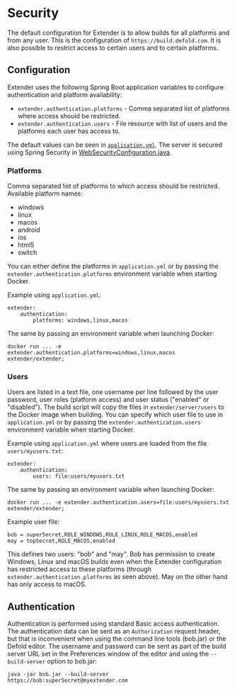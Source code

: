 # Security

The default configuration for Extender is to allow builds for all platforms and from any user. This is the configuration of `https://build.defold.com`. It is also possible to restrict access to certain users and to certain platforms.

## Configuration
Extender uses the following Spring Boot application variables to configure authentication and platform availability:

* `extender.authentication.platforms` - Comma separated list of platforms where access should be restricted.
* `extender.authentication.users` - File resource with list of users and the platforms each user has access to.

The default values can be seen in [`application.yml`](/server/src/main/resources/application.yml). The server is secured using Spring Security in [WebSecurityConfiguration.java](/server/src/main/java/com/defold/extender/WebSecurityConfig.java).

### Platforms
Comma separated list of platforms to which access should be restricted. Available platform names:

* windows
* linux
* macos
* android
* ios
* html5
* switch

You can either define the platforms in `application.yml` or by passing the `extender.authentication.platforms` environment variable when starting Docker.

Example using `application.yml`:

```
extender:
    authentication:
        platforms: windows,linux,macos
```

The same by passing an environment variable when launching Docker:

```
docker run ... -e extender.authentication.platforms=windows,linux,macos extender/extender;
```

### Users
Users are listed in a text file, one username per line followed by the user password, user roles (platform access) and user status ("enabled" or "disabled"). The build script will copy the files in `extender/server/users` to the Docker image when building. You can specify which user file to use in `application.yml` or by passing the `extender.authentication.users` environment variable when starting Docker.

Example using `application.yml` where users are loaded from the file `users/myusers.txt`:

```
extender:
    authentication:
        users: file:users/myusers.txt
```

The same by passing an environment variable when launching Docker:

```
docker run ... -e extender.authentication.users=file:users/myusers.txt extender/extender;
```

Example user file:

```
bob = super5ecret,ROLE_WINDOWS,ROLE_LINUX,ROLE_MACOS,enabled
may = top5ecret,ROLE_MACOS,enabled
```

This defines two users: "bob" and "may". Bob has permission to create Windows, Linux and macOS builds even when the Extender configuration has restricted access to these platforms (through `extender.authentication.platforms` as seen above). May on the other hand has only access to macOS.


## Authentication
Authentication is performed using standard Basic access authentication. The authentication data can be sent as an `Authorization` request header, but that is inconvenient when using the command line tools (bob.jar) or the Defold editor. The username and password can be sent as part of the build server URL set in the Preferences window of the editor and using the `--build-server` option to bob.jar:

    java -jar bob.jar --build-server https://bob:super5ecret@myextender.com
